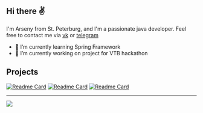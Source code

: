 ## Hi there ✌️
I'm Arseny from St. Peterburg, and I'm a passionate java developer.
Feel free to contact me via [vk](https://vk.com/mi1estone) or [telegram](https://t.me/Mi1eStone)

* 🍃 I’m currently learning Spring Framework 
* 💸	 I’m currently working on project for VTB hackathon

## Projects
[![Readme Card](https://github-readme-stats.vercel.app/api/pin/?username=bonchEquipment&repo=vehicle-manager&theme=gruvbox)](https://github.com/bonchEquipment/vehicle-manager)
[![Readme Card](https://github-readme-stats.vercel.app/api/pin/?username=bonchEquipment&repo=image-rotation&theme=gruvbox)](https://github.com/bonchEquipment/image-rotation)
[![Readme Card](https://github-readme-stats.vercel.app/api/pin/?username=bonchEquipment&repo=area-checker&theme=gruvbox)](https://github.com/bonchEquipment/area-checker)

---
<img src="https://github-readme-stats.vercel.app/api/top-langs/?username=bonchEquipment&layout=compact&theme=gruvbox&langs_count=10"/>
